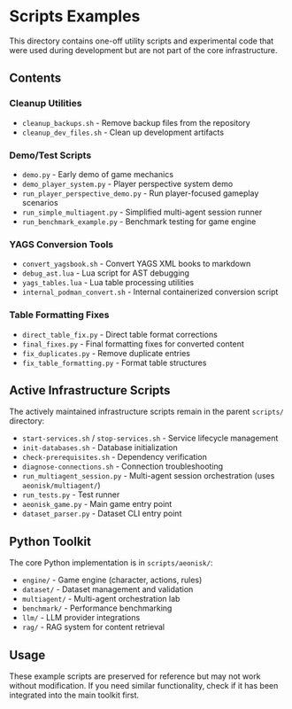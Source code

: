 # Scripts Examples

This directory contains one-off utility scripts and experimental code that were used during development but are not part of the core infrastructure.

## Contents

### Cleanup Utilities
- `cleanup_backups.sh` - Remove backup files from the repository
- `cleanup_dev_files.sh` - Clean up development artifacts

### Demo/Test Scripts
- `demo.py` - Early demo of game mechanics
- `demo_player_system.py` - Player perspective system demo
- `run_player_perspective_demo.py` - Run player-focused gameplay scenarios
- `run_simple_multiagent.py` - Simplified multi-agent session runner
- `run_benchmark_example.py` - Benchmark testing for game engine

### YAGS Conversion Tools
- `convert_yagsbook.sh` - Convert YAGS XML books to markdown
- `debug_ast.lua` - Lua script for AST debugging
- `yags_tables.lua` - Lua table processing utilities
- `internal_podman_convert.sh` - Internal containerized conversion script

### Table Formatting Fixes
- `direct_table_fix.py` - Direct table format corrections
- `final_fixes.py` - Final formatting fixes for converted content
- `fix_duplicates.py` - Remove duplicate entries
- `fix_table_formatting.py` - Format table structures

## Active Infrastructure Scripts

The actively maintained infrastructure scripts remain in the parent `scripts/` directory:
- `start-services.sh` / `stop-services.sh` - Service lifecycle management
- `init-databases.sh` - Database initialization
- `check-prerequisites.sh` - Dependency verification
- `diagnose-connections.sh` - Connection troubleshooting
- `run_multiagent_session.py` - Multi-agent session orchestration (uses `aeonisk/multiagent/`)
- `run_tests.py` - Test runner
- `aeonisk_game.py` - Main game entry point
- `dataset_parser.py` - Dataset CLI entry point

## Python Toolkit

The core Python implementation is in `scripts/aeonisk/`:
- `engine/` - Game engine (character, actions, rules)
- `dataset/` - Dataset management and validation
- `multiagent/` - Multi-agent orchestration lab
- `benchmark/` - Performance benchmarking
- `llm/` - LLM provider integrations
- `rag/` - RAG system for content retrieval

## Usage

These example scripts are preserved for reference but may not work without modification. If you need similar functionality, check if it has been integrated into the main toolkit first.
